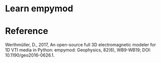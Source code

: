 # Learn empymod
# Reference
Werthmüller, D., 2017, An open-source full 3D electromagnetic modeler for 1D VTI media in Python: empymod: Geophysics, 82(6), WB9-WB19; DOI: 10.1190/geo2016-0626.1.
